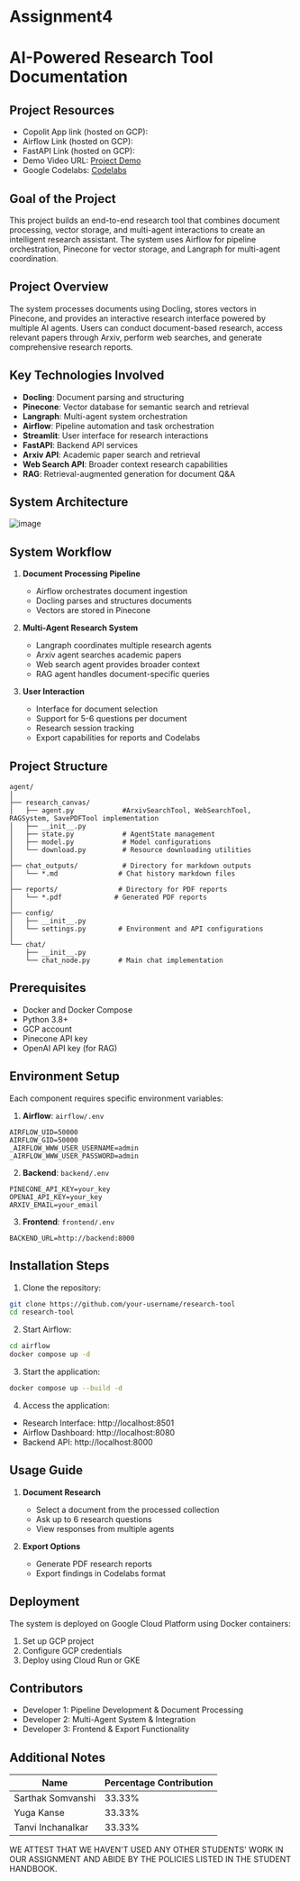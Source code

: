 # Assignment4

# AI-Powered Research Tool Documentation

## Project Resources
- Copolit App link (hosted on GCP): 
- Airflow Link (hosted on GCP): 
- FastAPI Link (hosted on GCP): 
- Demo Video URL: [Project Demo]()
- Google Codelabs: [Codelabs](https://codelabs-preview.appspot.com/?file_id=1uiqzGhuxnrQjMPBM3qMWyLu2PDQk0fb3b7AS80Es128#0)

## Goal of the Project
This project builds an end-to-end research tool that combines document processing, vector storage, and multi-agent interactions to create an intelligent research assistant. The system uses Airflow for pipeline orchestration, Pinecone for vector storage, and Langraph for multi-agent coordination.

## Project Overview
The system processes documents using Docling, stores vectors in Pinecone, and provides an interactive research interface powered by multiple AI agents. Users can conduct document-based research, access relevant papers through Arxiv, perform web searches, and generate comprehensive research reports.

## Key Technologies Involved
- **Docling**: Document parsing and structuring
- **Pinecone**: Vector database for semantic search and retrieval
- **Langraph**: Multi-agent system orchestration
- **Airflow**: Pipeline automation and task orchestration
- **Streamlit**: User interface for research interactions
- **FastAPI**: Backend API services
- **Arxiv API**: Academic paper search and retrieval
- **Web Search API**: Broader context research capabilities
- **RAG**: Retrieval-augmented generation for document Q&A

## System Architecture
![image](Architecture/images/cfa_architecture_diagram.png)

## System Workflow
1. **Document Processing Pipeline**
   - Airflow orchestrates document ingestion
   - Docling parses and structures documents
   - Vectors are stored in Pinecone

2. **Multi-Agent Research System**
   - Langraph coordinates multiple research agents
   - Arxiv agent searches academic papers
   - Web search agent provides broader context
   - RAG agent handles document-specific queries

3. **User Interaction**
   - Interface for document selection
   - Support for 5-6 questions per document
   - Research session tracking
   - Export capabilities for reports and Codelabs

## Project Structure
```
agent/
│ 
├── research_canvas/
│   ├── agent.py            #ArxivSearchTool, WebSearchTool, RAGSystem, SavePDFTool implementation
│   ├── __init__.py
│   ├── state.py            # AgentState management
│   ├── model.py            # Model configurations
│   └── download.py         # Resource downloading utilities
│
├── chat_outputs/           # Directory for markdown outputs
│   └── *.md               # Chat history markdown files
│
├── reports/               # Directory for PDF reports
│   └── *.pdf             # Generated PDF reports
│
├── config/
│   ├── __init__.py
│   └── settings.py        # Environment and API configurations
│
└── chat/
    ├── __init__.py
    └── chat_node.py       # Main chat implementation
```

## Prerequisites
- Docker and Docker Compose
- Python 3.8+
- GCP account
- Pinecone API key
- OpenAI API key (for RAG)

## Environment Setup
Each component requires specific environment variables:

1. **Airflow**: `airflow/.env`
```env
AIRFLOW_UID=50000
AIRFLOW_GID=50000
_AIRFLOW_WWW_USER_USERNAME=admin
_AIRFLOW_WWW_USER_PASSWORD=admin
```

2. **Backend**: `backend/.env`
```env
PINECONE_API_KEY=your_key
OPENAI_API_KEY=your_key
ARXIV_EMAIL=your_email
```

3. **Frontend**: `frontend/.env`
```env
BACKEND_URL=http://backend:8000
```

## Installation Steps
1. Clone the repository:
```bash
git clone https://github.com/your-username/research-tool
cd research-tool
```

2. Start Airflow:
```bash
cd airflow
docker compose up -d
```

3. Start the application:
```bash
docker compose up --build -d
```

4. Access the application:
- Research Interface: http://localhost:8501
- Airflow Dashboard: http://localhost:8080
- Backend API: http://localhost:8000

## Usage Guide
1. **Document Research**
   - Select a document from the processed collection
   - Ask up to 6 research questions
   - View responses from multiple agents

2. **Export Options**
   - Generate PDF research reports
   - Export findings in Codelabs format

## Deployment
The system is deployed on Google Cloud Platform using Docker containers:
1. Set up GCP project
2. Configure GCP credentials
3. Deploy using Cloud Run or GKE

## Contributors
- Developer 1: Pipeline Development & Document Processing
- Developer 2: Multi-Agent System & Integration
- Developer 3: Frontend & Export Functionality

## Additional Notes
| Name                            | Percentage Contribution |
| ------------------------------- | ----------------------- |
| Sarthak Somvanshi               | 33.33% |
| Yuga Kanse                      | 33.33% |
| Tanvi Inchanalkar               | 33.33% |
WE ATTEST THAT WE HAVEN'T USED ANY OTHER STUDENTS' WORK IN OUR ASSIGNMENT AND ABIDE BY THE POLICIES LISTED IN THE STUDENT HANDBOOK.
